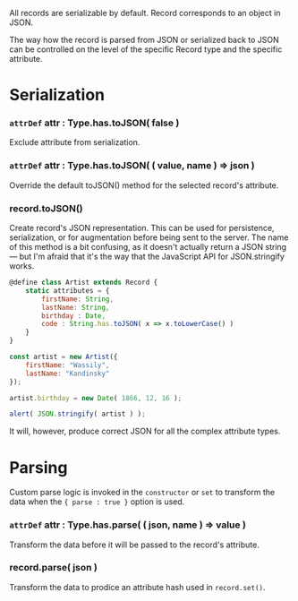 All records are serializable by default. Record corresponds to an object in JSON.

The way how the record is parsed from JSON or serialized back to JSON can be controlled on the level of the
specific Record type and the specific attribute.

# Serialization

### `attrDef` attr : Type.has.toJSON( false )

Exclude attribute from serialization.

### `attrDef` attr : Type.has.toJSON( ( value, name ) => json )

Override the default toJSON() method for the selected record's attribute.

### record.toJSON()

Create record's JSON representation. This can be used for persistence, serialization, or for augmentation before being sent to the server.
The name of this method is a bit confusing, as it doesn't actually return a JSON string — but I'm afraid that it's the way that the JavaScript API for JSON.stringify works.

```javascript
@define class Artist extends Record {
    static attributes = {
        firstName: String,
        lastName: String,
        birthday : Date,
        code : String.has.toJSON( x => x.toLowerCase() )
    }
}

const artist = new Artist({
    firstName: "Wassily",
    lastName: "Kandinsky"
});

artist.birthday = new Date( 1866, 12, 16 );

alert( JSON.stringify( artist ) );
```

It will, however, produce correct JSON for all the complex attribute types.

# Parsing

Custom parse logic is invoked in the `constructor` or `set` to transform the data when the `{ parse : true }` option is used.

### `attrDef` attr : Type.has.parse( ( json, name ) => value )

Transform the data before it will be passed to the record's attribute.

### record.parse( json )

Transform the data to prodice an attribute hash used in `record.set()`.

